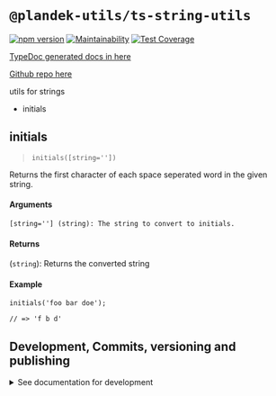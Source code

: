 # `@plandek-utils/ts-string-utils`

[![npm version](https://badge.fury.io/js/%40plandek-utils%2Fts-string-utils.svg)](https://badge.fury.io/js/%40plandek-utils%2Fts-string-utils)
[![Maintainability](https://api.codeclimate.com/v1/badges/7325ebd41bc9cb07d3e4/maintainability)](https://codeclimate.com/github/plandek-utils/ts-string-utils/maintainability)
[![Test Coverage](https://api.codeclimate.com/v1/badges/7325ebd41bc9cb07d3e4/test_coverage)](https://codeclimate.com/github/plandek-utils/ts-string-utils/test_coverage)

[TypeDoc generated docs in here](https://plandek-utils.github.io/ts-string-utils)

[Github repo here](https://github.com/plandek-utils/ts-string-utils)

utils for strings

- initials

## initials
> `initials([string=''])`

Returns the first character of each space seperated word in the given string.

#### Arguments
`[string=''] (string): The string to convert to initials.`

#### Returns
(`string`): Returns the converted string

#### Example
`initials('foo bar doe');`

`// => 'f b d'`


## Development, Commits, versioning and publishing

<details><summary>See documentation for development</summary>
<p>

See [The Typescript-Starter docs](https://github.com/bitjson/typescript-starter#bump-version-update-changelog-commit--tag-release).

### Commits and CHANGELOG

For commits, you should use [`commitizen`](https://github.com/commitizen/cz-cli)

```sh
yarn global add commitizen

#commit your changes:
git cz
```

As typescript-starter docs state:

This project is tooled for [conventional changelog](https://github.com/conventional-changelog/conventional-changelog) to make managing releases easier. See the [standard-version](https://github.com/conventional-changelog/standard-version) documentation for more information on the workflow, or [`CHANGELOG.md`](CHANGELOG.md) for an example.

```sh
# bump package.json version, update CHANGELOG.md, git tag the release
yarn run version
```

You may find a tool like [**`wip`**](https://github.com/bitjson/wip) helpful for managing work in progress before you're ready to create a meaningful commit.

### Creating the first version

Once you are ready to create the first version, run the following (note that `reset` is destructive and will remove all files not in the git repo from the directory).

```sh
# Reset the repo to the latest commit and build everything
yarn run reset && yarn run test && yarn run doc:html

# Then version it with standard-version options. e.g.:
# don't bump package.json version
yarn run version -- --first-release

# Other popular options include:

# PGP sign it:
# $ yarn run version -- --sign

# alpha release:
# $ yarn run version -- --prerelease alpha
```

And after that, remember to [publish the docs](#publish-the-docs).

And finally push the new tags to Github and publish the package to `npm`.

```sh
# Push to git
git push --follow-tags origin master

# Publish to NPM (allowing public access, required if the package name is namespaced like `@somewhere/some-lib`)
yarn publish --access public
```

### Publish the Docs

```sh
yarn run doc:html && yarn run doc:publish
```

This will generate the docs and publish them in Github pages.

### Generate a version

There is a single yarn command for preparing a new release. See [One-step publish preparation script in TypeScript-Starter](https://github.com/bitjson/typescript-starter#one-step-publish-preparation-script)

```sh
# Prepare a standard release
yarn prepare-release

# Push to git
git push --follow-tags origin master

# Publish to NPM (allowing public access, required if the package name is namespaced like `@somewhere/some-lib`)
yarn publish --access public
```

</p>
</details>

